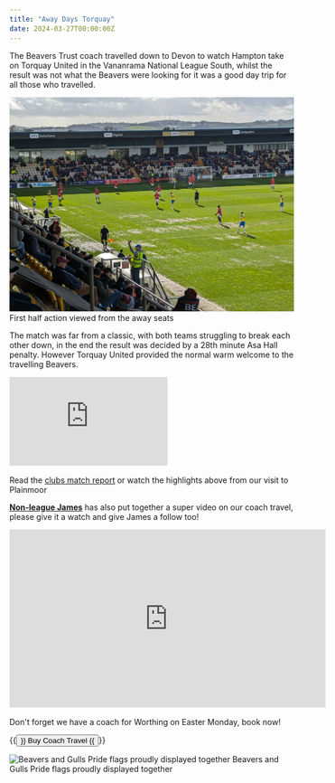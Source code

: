 ```yaml
---
title: "Away Days Torquay"
date: 2024-03-27T00:00:00Z
---
```


The Beavers Trust coach travelled down to Devon to watch Hampton take on Torquay United in the Vananrama National League South, whilst the result was not what the Beavers were looking for it was a good day trip for all those who travelled. 

![First half action viewed from the away seats](tor2.jpg)
First half action viewed from the away seats

The match was far from a classic, with both teams struggling to break each other down, in the end the result was decided by a 28th minute Asa Hall penalty. However Torquay United provided the normal warm welcome to the travelling Beavers. 

<iframe width="280" height="157" src="https://www.youtube.com/embed/_xvcQUPS_2o?si=Ye7vjMgKtI2Zjzrw" title="YouTube video player" frameborder="0" allow="accelerometer; autoplay; clipboard-write; encrypted-media; gyroscope; picture-in-picture; web-share" referrerpolicy="strict-origin-when-cross-origin" allowfullscreen></iframe>

Read the [clubs match report](https://hamrichfc.com/blogs/news/first-half-penalty-condemns-beavers) or watch the highlights above from our visit to Plainmoor

[**Non-league James**](https://youtube.com/@nonleaguejames?si=p5yzWQvV_XP9_IPX) has also put together a super video on our coach travel, please give it a watch and give James a follow too!

<iframe width="560" height="315" src="https://www.youtube.com/embed/wyV1FOSIay8?si=3DXrFwFyYf4RGSSK" title="YouTube video player" frameborder="0" allow="accelerometer; autoplay; clipboard-write; encrypted-media; gyroscope; picture-in-picture; web-share" referrerpolicy="strict-origin-when-cross-origin" allowfullscreen></iframe>

Don't forget we have a coach for Worthing on Easter Monday, book now!

{{<button href="https://hampton-richmond-borough-fc-supporters-society-limit.sumupstore.com/category/away-travel" target="_self">}} Buy Coach Travel {{</button>}}



![Beavers and Gulls Pride flags proudly displayed together](tor1.jpg)
Beavers and Gulls Pride flags proudly displayed together






